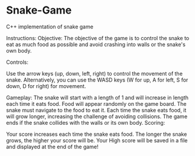 # Snake-Game
C++ implementation of snake game

Instructions:
Objective: The objective of the game is to control the snake to eat as much food as possible and avoid crashing into walls or the snake's own body.

Controls:

Use the arrow keys (up, down, left, right) to control the movement of the snake.
Alternatively, you can use the WASD keys (W for up, A for left, S for down, D for right) for movement.


Gameplay: The snake will start with a length of 1 and will increase in length each time it eats food.
Food will appear randomly on the game board. The snake must navigate to the food to eat it.
Each time the snake eats food, it will grow longer, increasing the challenge of avoiding collisions.
The game ends if the snake collides with the walls or its own body.
Scoring:

Your score increases each time the snake eats food.
The longer the snake grows, the higher your score will be.
Your High score will be saved in a file and displayed at the end of the game!
